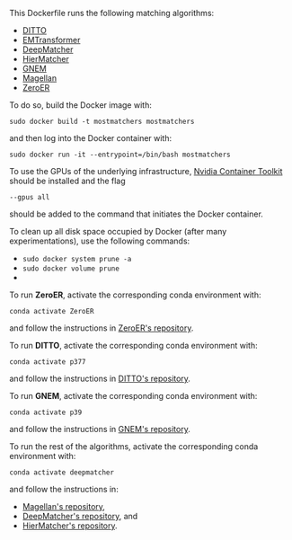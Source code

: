 This Dockerfile runs the following matching algorithms:
* [DITTO](https://vldb.org/pvldb/vol14/p50-li.pdf)
* [EMTransformer](https://digitalcollection.zhaw.ch/bitstream/11475/19637/1/Entity_Machting_with_Transformers_edbt_2020__Camera_Ready.pdf)
* [DeepMatcher](https://chu-data-lab.github.io/CS8803Fall2018/CS8803-Fall2018-DML-Papers/deepmatcher-space-exploration.pdf)
* [HierMatcher](https://www.ijcai.org/Proceedings/2020/0507.pdf)
* [GNEM](https://www.cs.sjtu.edu.cn/~shen-yy/TheWebCon_2021_paper_3002.pdf)
* [Magellan](http://www.vldb.org/pvldb/vol9/p1197-pkonda.pdf)
* [ZeroER](https://chu-data-lab.github.io/downloads/ZeroER-SIGMOD2020.pdf)

To do so, build the Docker image with:

`sudo docker build -t mostmatchers mostmatchers`

and then log into the Docker container with:

`sudo docker run -it --entrypoint=/bin/bash mostmatchers`

To use the GPUs of the underlying infrastructure, [Nvidia Container Toolkit](https://docs.nvidia.com/datacenter/cloud-native/container-toolkit/install-guide.html#installing-on-ubuntu-and-debian) should be installed and the flag

`--gpus all`

should be added to the command that initiates the Docker container.

To clean up all disk space occupied by Docker (after many experimentations), use the following commands:
* `sudo docker system prune -a`
* `sudo docker volume prune`
* 
To run **ZeroER**, activate the corresponding conda environment with:

`conda activate ZeroER`

and follow the instructions in [ZeroER's repository](https://github.com/chu-data-lab/zeroer).

To run **DITTO**, activate the corresponding conda environment with:

`conda activate p377`

and follow the instructions in [DITTO's repository](https://github.com/megagonlabs/ditto).

To run **GNEM**, activate the corresponding conda environment with:

`conda activate p39`

and follow the instructions in [GNEM's repository](https://github.com/ChenRunjin/GNEM).

To run the rest of the algorithms, activate the corresponding conda environment with:

`conda activate deepmatcher`

and follow the instructions in:
* [Magellan's repository](https://github.com/anhaidgroup/py_entitymatching),
* [DeepMatcher's repository](https://github.com/anhaidgroup/deepmatcher), and
* [HierMatcher's repository](https://github.com/casnlu/EntityMatcher).
